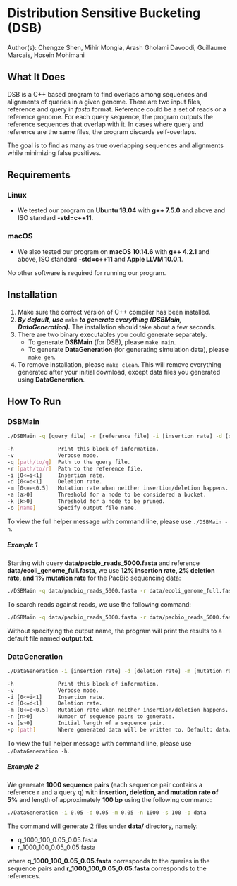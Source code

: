 # Distribution Sensitive Bucketing (DSB)
Author(s): Chengze Shen, Mihir Mongia, Arash Gholami Davoodi, Guillaume Marcais, Hosein Mohimani

## What It Does
DSB is a C++ based program to find overlaps among sequences and alignments of queries in a given genome. There are two input files, reference and query in _fasta_ format. Reference could be a set of reads or a reference genome. For each query sequence, the program outputs the reference sequences that overlap with it. In cases where query and reference are the same files, the program discards self-overlaps.

The goal is to find as many as true overlapping sequences and alignments while minimizing false positives.

## Requirements
### Linux
   * We tested our program on **Ubuntu 18.04** with **g++ 7.5.0** and above and ISO standard **-std=c++11**.
### macOS
   * We also tested our program on **macOS 10.14.6** with **g++ 4.2.1** and above, ISO standard **-std=c++11** and **Apple LLVM 10.0.1**.

No other software is required for running our program.

## Installation
1. Make sure the correct version of C++ compiler has been installed.
2. _**By default**_, _**use**_ `make` _**to generate everything (DSBMain, DataGeneration).**_ The installation should take about a few seconds.
3. There are two binary executables you could generate separately.
    * To generate **DSBMain** (for DSB), please `make main`.
    * To generate **DataGeneration** (for generating simulation data), please `make gen`.
4. To remove installation, please `make clean`. This will remove everything generated after your initial download, except data files you generated using **DataGeneration**.

## How To Run
### **DSBMain**
```bash
./DSBMain -q [query file] -r [reference file] -i [insertion rate] -d [deletion rate] -m [mutation rate] -a [add threshold] -k [kill threshold] -o [name] {-vh}

-h              Print this block of information.
-v              Verbose mode.
-q [path/to/q]  Path to the query file.
-r [path/to/r]  Path to the reference file.
-i [0<=i<1]     Insertion rate.
-d [0<=d<1]     Deletion rate.
-m [0<=e<0.5]   Mutation rate when neither insertion/deletion happens.
-a [a>0]        Threshold for a node to be considered a bucket.
-k [k>0]        Threshold for a node to be pruned.
-o [name]       Specify output file name.
```
To view the full helper message with command line, please use `./DSBMain -h`.

##### _Example 1_
Starting with query **data/pacbio_reads_5000.fasta** and reference **data/ecoli_genome_full.fasta**, we use **12\% insertion rate, 2\% deletion rate, and 1\% mutation rate** for the PacBio sequencing data:
```bash
./DSBMain -q data/pacbio_reads_5000.fasta -r data/ecoli_genome_full.fasta -i 0.12 -d 0.02 -m 0.01 -a 25000 -k 250000000
```

To search reads against reads, we use the following command:
```bash
./DSBMain -q data/pacbio_reads_5000.fasta -r data/pacbio_reads_5000.fasta -i 0.12 -d 0.02 -m 0.01 -a 25000 -k 250000000
```

Without specifying the output name, the program will print the results to a default file named **output.txt**.
### **DataGeneration**
```bash
./DataGeneration -i [insertion rate] -d [deletion rate] -m [mutation rate] -n [number of sequences] -s [initial length of a sequence] -p [path] -vh

-h              Print this block of information.
-v              Verbose mode.
-i [0<=i<1]     Insertion rate.
-d [0<=d<1]     Deletion rate.
-m [0<=e<0.5]   Mutation rate when neither insertion/deletion happens.
-n [n>0]        Number of sequence pairs to generate.
-s [s>0]        Initial length of a sequence pair.
-p [path]       Where generated data will be written to. Default: data/
```
To view the full helper message with command line, please use `./DataGeneration -h`.

##### _Example 2_
We generate **1000 sequence pairs** (each sequence pair contains a reference r and a query q) with **insertion, deletion, and mutation rate of 5%** and length of approximately **100 bp** using the following command:
```bash
./DataGeneration -i 0.05 -d 0.05 -m 0.05 -n 1000 -s 100 -p data
```
The command will generate 2 files under **data/** directory, namely:
* q_1000_100_0.05_0.05.fasta
* r_1000_100_0.05_0.05.fasta

where **q_1000_100_0.05_0.05.fasta** corresponds to the queries in the sequence pairs and **r_1000_100_0.05_0.05.fasta** corresponds to the references.
